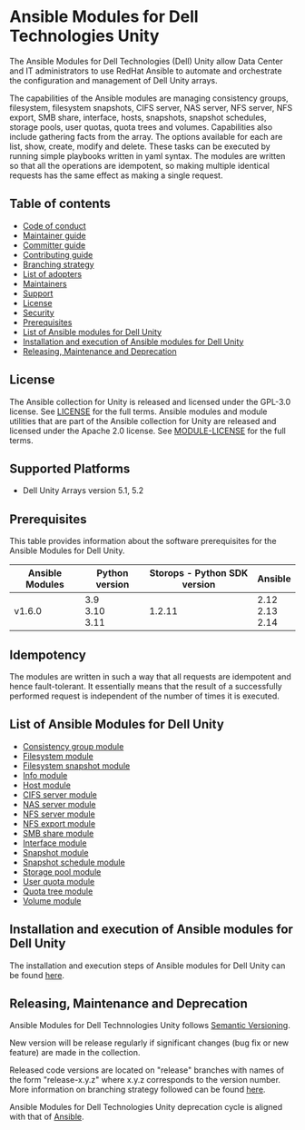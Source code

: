 # Ansible Modules for Dell Technologies Unity

The Ansible Modules for Dell Technologies (Dell) Unity allow Data Center and IT administrators to use RedHat Ansible to automate and orchestrate the configuration and management of Dell Unity arrays.

The capabilities of the Ansible modules are managing consistency groups, filesystem, filesystem snapshots, CIFS server, NAS server, NFS server, NFS export, SMB share, interface, hosts, snapshots, snapshot schedules, storage pools, user quotas, quota trees and volumes. Capabilities also include gathering facts from the array. The options available for each are list, show, create, modify and delete. These tasks can be executed by running simple playbooks written in yaml syntax. The modules are written so that all the operations are idempotent, so making multiple identical requests has the same effect as making a single request.

## Table of contents

* [Code of conduct](https://github.com/dell/ansible-unity/blob/1.6.0/docs/CODE_OF_CONDUCT.md)
* [Maintainer guide](https://github.com/dell/ansible-unity/blob/1.6.0/docs/MAINTAINER_GUIDE.md)
* [Committer guide](https://github.com/dell/ansible-unity/blob/1.6.0/docs/COMMITTER_GUIDE.md)
* [Contributing guide](https://github.com/dell/ansible-unity/blob/1.6.0/docs/CONTRIBUTING.md)
* [Branching strategy](https://github.com/dell/ansible-unity/blob/1.6.0/docs/BRANCHING.md)
* [List of adopters](https://github.com/dell/ansible-unity/blob/1.6.0/docs/ADOPTERS.md)
* [Maintainers](https://github.com/dell/ansible-unity/blob/1.6.0/docs/MAINTAINERS.md)
* [Support](https://github.com/dell/ansible-unity/blob/1.6.0/docs/SUPPORT.md)
* [License](#license)
* [Security](https://github.com/dell/ansible-unity/blob/1.6.0/docs/SECURITY.md)
* [Prerequisites](#prerequisites)
* [List of Ansible modules for Dell Unity](#list-of-ansible-modules-for-dell-unity)
* [Installation and execution of Ansible modules for Dell Unity](#installation-and-execution-of-ansible-modules-for-dell-unity)
* [Releasing, Maintenance and Deprecation](#releasing-maintenance-and-deprecation)

## License
The Ansible collection for Unity is released and licensed under the GPL-3.0 license. See [LICENSE](https://github.com/dell/ansible-unity/blob/1.6.0/LICENSE) for the full terms. Ansible modules and module utilities that are part of the Ansible collection for Unity are released and licensed under the Apache 2.0 license. See [MODULE-LICENSE](https://github.com/dell/ansible-unity/blob/1.6.0/MODULE-LICENSE) for the full terms.

## Supported Platforms
  * Dell Unity Arrays version 5.1, 5.2

## Prerequisites
This table provides information about the software prerequisites for the Ansible Modules for Dell Unity.

| **Ansible Modules** | **Python version** | **Storops - Python SDK version** | **Ansible** |
|---------------------|--------------------|----------------------------------|-------------|
| v1.6.0 | 3.9 <br> 3.10 <br> 3.11 | 1.2.11 | 2.12 <br> 2.13 <br> 2.14|

## Idempotency
The modules are written in such a way that all requests are idempotent and hence fault-tolerant. It essentially means that the result of a successfully performed request is independent of the number of times it is executed.

## List of Ansible Modules for Dell Unity
  * [Consistency group module](https://github.com/dell/ansible-unity/blob/1.6.0/docs/modules/consistencygroup.rst)
  * [Filesystem module](https://github.com/dell/ansible-unity/blob/1.6.0/docs/modules/filesystem.rst)
  * [Filesystem snapshot module](https://github.com/dell/ansible-unity/blob/1.6.0/docs/modules/filesystem_snapshot.rst)
  * [Info module](https://github.com/dell/ansible-unity/blob/1.6.0/docs/modules/info.rst)
  * [Host module](https://github.com/dell/ansible-unity/blob/1.6.0/docs/modules/host.rst)
  * [CIFS server module](https://github.com/dell/ansible-unity/blob/1.6.0/docs/modules/cifsserver.rst)
  * [NAS server module](https://github.com/dell/ansible-unity/blob/1.6.0/docs/modules/nasserver.rst)
  * [NFS server module](https://github.com/dell/ansible-unity/blob/1.6.0/docs/modules/nfsserver.rst)
  * [NFS export module](https://github.com/dell/ansible-unity/blob/1.6.0/docs/modules/nfs.rst)
  * [SMB share module](https://github.com/dell/ansible-unity/blob/1.6.0/docs/modules/smbshare.rst)
  * [Interface module](https://github.com/dell/ansible-unity/blob/1.6.0/docs/modules/interface.rst)
  * [Snapshot module](https://github.com/dell/ansible-unity/blob/1.6.0/docs/modules/snapshot.rst)
  * [Snapshot schedule module](https://github.com/dell/ansible-unity/blob/1.6.0/docs/modules/snapshotschedule.rst)
  * [Storage pool module](https://github.com/dell/ansible-unity/blob/1.6.0/docs/modules/storagepool.rst)
  * [User quota module](https://github.com/dell/ansible-unity/blob/1.6.0/docs/modules/user_quota.rste)
  * [Quota tree module ](https://github.com/dell/ansible-unity/blob/1.6.0/docs/modules/tree_quota.rst)
  * [Volume module](https://github.com/dell/ansible-unity/blob/1.6.0/docs/modules/volume.rst)

## Installation and execution of Ansible modules for Dell Unity

The installation and execution steps of Ansible modules for Dell Unity can be found [here](https://github.com/dell/ansible-unity/blob/1.6.0/docs/INSTALLATION.md).

## Releasing, Maintenance and Deprecation

Ansible Modules for Dell Technnologies Unity follows [Semantic Versioning](https://semver.org/).

New version will be release regularly if significant changes (bug fix or new feature) are made in the collection.

Released code versions are located on "release" branches with names of the form "release-x.y.z" where x.y.z corresponds to the version number. More information on branching strategy followed can be found [here](https://github.com/dell/ansible-unity/blob/1.6.0/docs/BRANCHING.md).

Ansible Modules for Dell Technologies Unity deprecation cycle is aligned with that of [Ansible](https://docs.ansible.com/ansible/latest/dev_guide/module_lifecycle.html).
